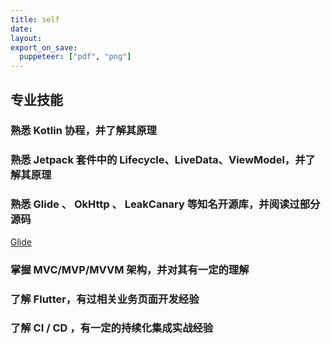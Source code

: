 ```yaml
---
title: self
date:
layout:
export_on_save:
  puppeteer: ["pdf", "png"]
---
```


## 专业技能

### 熟悉 Kotlin 协程，并了解其原理

### 熟悉 Jetpack 套件中的 Lifecycle、LiveData、ViewModel，并了解其原理

### 熟悉 Glide 、 OkHttp 、 LeakCanary 等知名开源库，并阅读过部分源码

[Glide]()

### 掌握 MVC/MVP/MVVM 架构，并对其有一定的理解

### 了解 Flutter，有过相关业务页面开发经验

### 了解 CI / CD ，有一定的持续化集成实战经验
